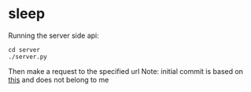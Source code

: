 # sleep

Running the server side api:
```
cd server
./server.py
```

Then make a request to the specified url
Note: initial commit is based on [this](https://blog.miguelgrinberg.com/post/designing-a-restful-api-with-python-and-flask) and does not belong to me
